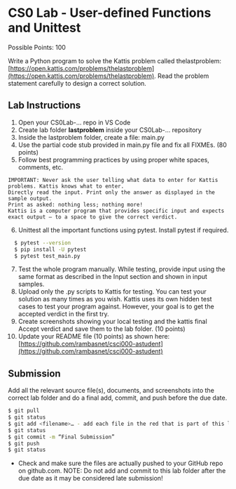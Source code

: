 # CS0 Lab - User-defined Functions and Unittest

Possible Points: 100

Write a Python program to solve the Kattis problem called thelastproblem: [https://open.kattis.com/problems/thelastproblem](https://open.kattis.com/problems/thelastproblem). Read the problem statement carefully to design a correct solution.

## Lab Instructions

1. Open your CS0Lab-... repo in VS Code
2. Create lab folder **lastproblem** inside your CS0Lab-... repository
3. Inside the lastproblem folder, create a file: main.py
4. Use the partial code stub provided in main.py file and fix all FIXMEs. (80 points)
5. Follow best programming practices by using proper white spaces, comments, etc.

```
IMPORTANT: Never ask the user telling what data to enter for Kattis problems. Kattis knows what to enter.
Directly read the input. Print only the answer as displayed in the sample output.
Print as asked: nothing less; nothing more!
Kattis is a computer program that provides specific input and expects exact output – to a space to give the correct verdict.
```

6. Unittest all the important functions using pytest. Install pytest if required.

```bash
  $ pytest --version
  $ pip install -U pytest
  $ pytest test_main.py
```

7. Test the whole program manually. While testing, provide input using the same format as described in the Input section and shown in input samples.
8. Upload only the .py scripts to Kattis for testing. You can test your solution as many times as you wish. Kattis uses its own hidden test cases to test your program against. However, your goal is to get the accepted verdict in the first try.
9. Create screenshots showing your local testing and the kattis final Accept verdict and save them to the lab folder. (10 points)
10. Update your README file (10 points) as shown here: [https://github.com/rambasnet/csci000-astudent](https://github.com/rambasnet/csci000-astudent)

## Submission

Add all the relevant source file(s), documents, and screenshots into the correct lab folder and do a final add, commit, and push before the due date.

```bash
$ git pull
$ git status
$ git add <filename>… - add each file in the red that is part of this lab
$ git status
$ git commit -m “Final Submission”
$ git push
$ git status
```

- Check and make sure the files are actually pushed to your GitHub repo on github.com.
NOTE: Do not add and commit to this lab folder after the due date as it may be considered late submission!
